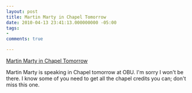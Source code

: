 ```yaml
---
layout: post
title: Martin Marty in Chapel Tomorrow
date: 2010-04-13 23:41:13.000000000 -05:00
tags:
- 
comments: true

---
```

<p><a href="http://www.okbu.edu/news/2010-01-08/save-the-date-dr-martin-marty-to-give-april-lecture">Martin Marty in Chapel Tomorrow</a>
<div class="link_description">
<p>Martin Marty is speaking in Chapel tomorrow at OBU. I'm sorry I won't be there. I know some of you need to get all the chapel credits you can; don't miss this one.</p>
</div>
